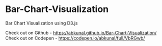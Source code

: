 # Bar-Chart-Visualization

Bar Chart Visualization using D3.js

Check out on Github  - https://abkunal.github.io/Bar-Chart-Visualization/
Check out on Codepen - https://codepen.io/abkunal/full/VbRGwb/
